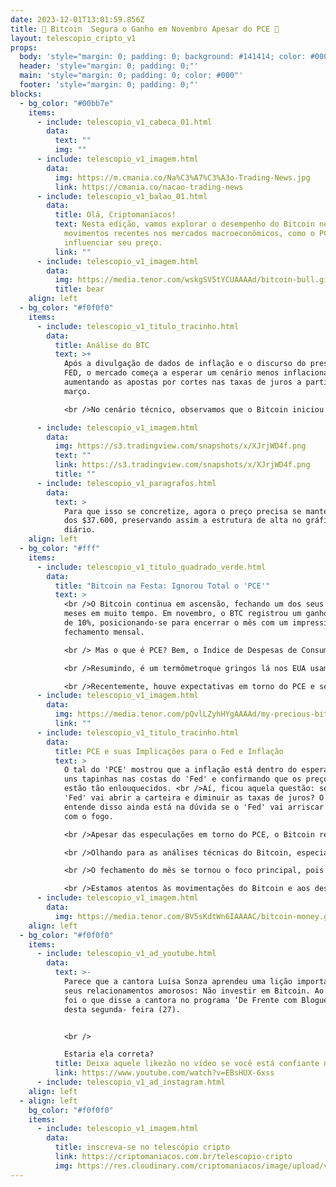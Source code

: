 ```yaml
---
date: 2023-12-01T13:01:59.856Z
title: 🚀 Bitcoin  Segura o Ganho em Novembro Apesar do PCE 🚀
layout: telescopio_cripto_v1
props:
  body: 'style="margin: 0; padding: 0; background: #141414; color: #000"'
  header: 'style="margin: 0; padding: 0;"'
  main: 'style="margin: 0; padding: 0; color: #000"'
  footer: 'style="margin: 0; padding: 0;"'
blocks:
  - bg_color: "#00bb7e"
    items:
      - include: telescopio_v1_cabeca_01.html
        data:
          text: ""
          img: ""
      - include: telescopio_v1_imagem.html
        data:
          img: https://m.cmania.co/Na%C3%A7%C3%A3o-Trading-News.jpg
          link: https://cmania.co/nacao-trading-news
      - include: telescopio_v1_balao_01.html
        data:
          title: Olá, Criptomaníacos!
          text: Nesta edição, vamos explorar o desempenho do Bitcoin neste mês e como os
            movimentos recentes nos mercados macroeconômicos, como o PCE, podem
            influenciar seu preço.
          link: ""
      - include: telescopio_v1_imagem.html
        data:
          img: https://media.tenor.com/wskgSV5tYCUAAAAd/bitcoin-bull.gif
          title: bear
    align: left
  - bg_color: "#f0f0f0"
    items:
      - include: telescopio_v1_titulo_tracinho.html
        data:
          title: Análise do BTC
          text: >+
            Após a divulgação de dados de inflação e o discurso do presidente do
            FED, o mercado começa a esperar um cenário menos inflacionário,
            aumentando as apostas por cortes nas taxas de juros a partir de
            março.

            <br />No cenário técnico, observamos que o Bitcoin iniciou um rompimento importante, quebrando a resistência em $38.000 que estávamos monitorando nas últimas edições. <br />Com esse rompimento se mantendo, passamos a olhar para alvos acima dos $40.000, com um possível teste do preço até $46.000.

      - include: telescopio_v1_imagem.html
        data:
          img: https://s3.tradingview.com/snapshots/x/XJrjWD4f.png
          text: ""
          link: https://s3.tradingview.com/snapshots/x/XJrjWD4f.png
          title: ""
      - include: telescopio_v1_paragrafos.html
        data:
          text: >
            Para que isso se concretize, agora o preço precisa se manter acima
            dos $37.600, preservando assim a estrutura de alta no gráfico
            diário. 
    align: left
  - bg_color: "#fff"
    items:
      - include: telescopio_v1_titulo_quadrado_verde.html
        data:
          title: "Bitcoin na Festa: Ignorou Total o 'PCE'"
          text: >
            <br />O Bitcoin continua em ascensão, fechando um dos seus melhores
            meses em muito tempo. Em novembro, o BTC registrou um ganho de cerca
            de 10%, posicionando-se para encerrar o mês com um impressionante
            fechamento mensal.

            <br /> Mas o que é PCE? Bem, o Índice de Despesas de Consumo Pessoal (PCE) é uma métrica de inflação amplamente observada nos Estados Unidos. Ele é considerado um indicador crucial para a Reserva Federal em suas decisões de política monetária, especialmente em relação às taxas de juros.

            <br />Resumindo, é um termômetroque gringos lá nos EUA usam para ver a febre dos preços.

            <br />Recentemente, houve expectativas em torno do PCE e seu possível impacto no Bitcoin. No entanto, mesmo após a divulgação dos resultados do PCE, o preço do BTC permaneceu relativamente estável, ignorando o novo dado macroeconômico.
      - include: telescopio_v1_imagem.html
        data:
          img: https://media.tenor.com/pQvlLZyhHYgAAAAd/my-precious-bitcoin.gif
          link: ""
      - include: telescopio_v1_titulo_tracinho.html
        data:
          title: PCE e suas Implicações para o Fed e Inflação
          text: >
            O tal do 'PCE' mostrou que a inflação está dentro do esperado, dando
            uns tapinhas nas costas do 'Fed' e confirmando que os preços não
            estão tão enlouquecidos. <br />Aí, ficou aquela questão: será que o
            'Fed' vai abrir a carteira e diminuir as taxas de juros? O povo que
            entende disso ainda está na dúvida se o 'Fed' vai arriscar brincar
            com o fogo.

            <br />Apesar das especulações em torno do PCE, o Bitcoin registrou um desempenho impressionante. Este mês pode ser marcado como um dos mais positivos para o BTC desde 2020, indicando sua resiliência e força no mercado.

            <br />Olhando para as análises técnicas do Bitcoin, especialistas apontam para otimismo.Destaca-se sinais positivos no índice de força relativa (RSI) do Bitcoin, apontando para um possível movimento ascendente.

            <br />O fechamento do mês se tornou o foco principal, pois pode influenciar ainda mais o sentimento do mercado.

            <br />Estamos atentos às movimentações do Bitcoin e aos desdobramentos do PCE, mantendo vocês informados sobre essas dinâmicas que impactam os mercados cripto e macroeconômicos. <br />Até a próxima edição!
      - include: telescopio_v1_imagem.html
        data:
          img: https://media.tenor.com/BV5sKdtWn6IAAAAC/bitcoin-money.gif
    align: left
  - bg_color: "#f0f0f0"
    items:
      - include: telescopio_v1_ad_youtube.html
        data:
          text: >-
            Parece que a cantora Luísa Sonza aprendeu uma lição importante após
            seus relacionamentos amorosos: Não investir em Bitcoin. Ao menos,
            foi o que disse a cantora no programa ‘De Frente com Blogueirinha’
            desta segunda- feira (27).


            <br />

            Estaria ela correta?
          title: Deixa aquele likezão no vídeo se você está confiante no BTC!
          link: https://www.youtube.com/watch?v=EBsHUX-6xss
      - include: telescopio_v1_ad_instagram.html
    align: left
  - align: left
    bg_color: "#f0f0f0"
    items:
      - include: telescopio_v1_imagem.html
        data:
          title: inscreva-se no telescópio cripto
          link: https://criptomaniacos.com.br/telescopio-cripto
          img: https://res.cloudinary.com/criptomaniacos/image/upload/v1662133224/telescopio/inscreva-se-telescopio.png
---
```


